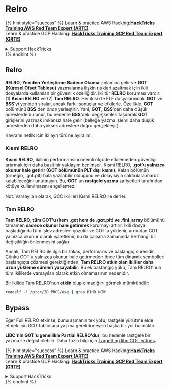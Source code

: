 # Relro

{% hint style="success" %}
Learn & practice AWS Hacking:<img src="/.gitbook/assets/arte.png" alt="" data-size="line">[**HackTricks Training AWS Red Team Expert (ARTE)**](https://training.hacktricks.xyz/courses/arte)<img src="/.gitbook/assets/arte.png" alt="" data-size="line">\
Learn & practice GCP Hacking: <img src="/.gitbook/assets/grte.png" alt="" data-size="line">[**HackTricks Training GCP Red Team Expert (GRTE)**<img src="/.gitbook/assets/grte.png" alt="" data-size="line">](https://training.hacktricks.xyz/courses/grte)

<details>

<summary>Support HackTricks</summary>

* Check the [**subscription plans**](https://github.com/sponsors/carlospolop)!
* **Join the** 💬 [**Discord group**](https://discord.gg/hRep4RUj7f) or the [**telegram group**](https://t.me/peass) or **follow** us on **Twitter** 🐦 [**@hacktricks\_live**](https://twitter.com/hacktricks\_live)**.**
* **Share hacking tricks by submitting PRs to the** [**HackTricks**](https://github.com/carlospolop/hacktricks) and [**HackTricks Cloud**](https://github.com/carlospolop/hacktricks-cloud) github repos.

</details>
{% endhint %}

## Relro

**RELRO**, **Yeniden Yerleştirme Sadece Okuma** anlamına gelir ve **GOT (Küresel Ofset Tablosu)** yazmalarına ilişkin riskleri azaltmak için ikili dosyalarda kullanılan bir güvenlik özelliğidir. İki tür **RELRO** koruması vardır: (1) **Kısmi RELRO** ve (2) **Tam RELRO**. Her ikisi de ELF dosyalarındaki **GOT** ve **BSS**'yi yeniden sıralar, ancak farklı sonuçlar ve etkilerle. Özellikle, **GOT** bölümünü **BSS**'den *önce* yerleştirir. Yani, **GOT**, **BSS**'den daha düşük adreslerde bulunur, bu nedenle **BSS**'deki değişkenleri taşırarak **GOT** girişlerini yazmak imkansız hale gelir (belleğe yazma işlemi daha düşük adreslerden daha yüksek adreslere doğru gerçekleşir).

Kavramı netlik için iki ayrı türüne ayıralım.

### **Kısmi RELRO**

**Kısmi RELRO**, ikilinin performansını önemli ölçüde etkilemeden güvenliği artırmak için daha basit bir yaklaşım benimser. Kısmi RELRO, **.got'u yalnızca okunur hale getirir (GOT bölümünün PLT dışı kısmı)**. Kalan bölümün (örneğin, .got.plt) hala yazılabilir olduğunu ve dolayısıyla saldırılara maruz kalabileceğini unutmayın. Bu, **GOT**'un **rastgele yazma** zafiyetleri tarafından kötüye kullanılmasını engellemez.

Not: Varsayılan olarak, GCC ikilileri Kısmi RELRO ile derler.

### **Tam RELRO**

**Tam RELRO**, **tüm GOT'u (hem .got hem de .got.plt) ve .fini\_array** bölümünü tamamen **sadece okunur hale getirerek** korumayı artırır. İkili dosya başladığında tüm işlev adresleri çözülür ve GOT'a yüklenir, ardından GOT yalnızca okunur olarak işaretlenir, bu da çalışma zamanında herhangi bir değişikliğin önlenmesini sağlar.

Ancak, Tam RELRO ile ilgili bir takas, performans ve başlangıç süresidir. Çünkü GOT'u yalnızca okunur hale getirmeden önce tüm dinamik sembolleri başlangıçta çözmesi gerektiğinden, **Tam RELRO etkin olan ikililer daha uzun yükleme süreleri yaşayabilir**. Bu ek başlangıç yükü, Tam RELRO'nun tüm ikililerde varsayılan olarak etkin olmamasının nedenidir.

Bir ikilide Tam RELRO'nun **etkin** olup olmadığını görmek mümkündür:
```bash
readelf -l /proc/ID_PROC/exe | grep BIND_NOW
```
## Bypass

Eğer Full RELRO etkinse, bunu aşmanın tek yolu, rastgele yürütme elde etmek için GOT tablosuna yazma gerektirmeyen başka bir yol bulmaktır.

**LIBC'nin GOT'u genellikle Partial RELRO'dur**, bu nedenle rastgele bir yazma ile değiştirilebilir. Daha fazla bilgi için [Targetting libc GOT entries](https://github.com/nobodyisnobody/docs/blob/main/code.execution.on.last.libc/README.md#1---targetting-libc-got-entries)**.**

{% hint style="success" %}
Learn & practice AWS Hacking:<img src="/.gitbook/assets/arte.png" alt="" data-size="line">[**HackTricks Training AWS Red Team Expert (ARTE)**](https://training.hacktricks.xyz/courses/arte)<img src="/.gitbook/assets/arte.png" alt="" data-size="line">\
Learn & practice GCP Hacking: <img src="/.gitbook/assets/grte.png" alt="" data-size="line">[**HackTricks Training GCP Red Team Expert (GRTE)**<img src="/.gitbook/assets/grte.png" alt="" data-size="line">](https://training.hacktricks.xyz/courses/grte)

<details>

<summary>Support HackTricks</summary>

* Check the [**subscription plans**](https://github.com/sponsors/carlospolop)!
* **Join the** 💬 [**Discord group**](https://discord.gg/hRep4RUj7f) or the [**telegram group**](https://t.me/peass) or **follow** us on **Twitter** 🐦 [**@hacktricks\_live**](https://twitter.com/hacktricks\_live)**.**
* **Share hacking tricks by submitting PRs to the** [**HackTricks**](https://github.com/carlospolop/hacktricks) and [**HackTricks Cloud**](https://github.com/carlospolop/hacktricks-cloud) github repos.

</details>
{% endhint %}
